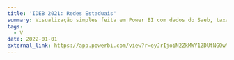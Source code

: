 ```yaml
---
title: 'IDEB 2021: Redes Estaduais'
summary: Visualização simples feita em Power BI com dados do Saeb, taxa de aprovação, IDEB e estudantes com aprendizagem adequada para as redes estaduais em 2021.
tags:
  - V
date: 2022-01-01
external_link: https://app.powerbi.com/view?r=eyJrIjoiN2ZkMWY1ZDUtNGQwMi00NTk1LWIxMmEtOWYxNDc0YWUzM2RiIiwidCI6IjM2NWZiZDg5LWNiN2YtNDc5Ny04MmI1LWZiNmUwMmY4YjFkMyJ9
---
```

